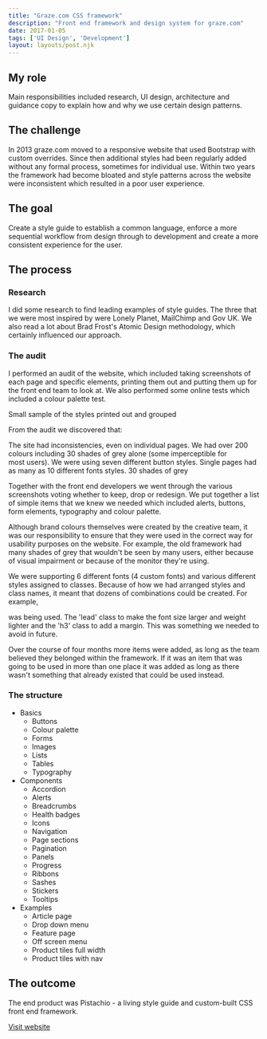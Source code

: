 ```yaml
---
title: "Graze.com CSS framework"
description: "Front end framework and design system for graze.com"
date: 2017-01-05
tags: ['UI Design', 'Development']
layout: layouts/post.njk
---
```

## My role

Main responsibilities included research, UI design, architecture and guidance copy to explain how and why we use certain design patterns.

## The challenge

In 2013 graze.com moved to a responsive website that used Bootstrap with custom overrides. Since then additional styles had been regularly added without any formal process, sometimes for individual use. Within two years the framework had become bloated and style patterns across the website were inconsistent which resulted in a poor user experience.

## The goal

Create a style guide to establish a common language, enforce a more sequential workflow from design through to development and create a more consistent experience for the user.

## The process

### Research

I did some research to find leading examples of style guides. The three that we were most inspired by were Lonely Planet, MailChimp and Gov UK. We also read a lot about Brad Frost's Atomic Design methodology, which certainly influenced our approach.

### The audit

I performed an audit of the website, which included taking screenshots of each page and specific elements, printing them out and putting them up for the front end team to look at. We also performed some online tests which included a colour palette test.

Small sample of the styles printed out and grouped

From the audit we discovered that:

The site had inconsistencies, even on individual pages.
We had over 200 colours including 30 shades of grey alone (some imperceptible for most users).
We were using seven different button styles.
Single pages had as many as 10 different fonts styles.
30 shades of grey

Together with the front end developers we went through the various screenshots voting whether to keep, drop or redesign. We put together a list of simple items that we knew we needed which included alerts, buttons, form elements, typography and colour palette.

Although brand colours themselves were created by the creative team, it was our responsibility to ensure that they were used in the correct way for usability purposes on the website. For example, the old framework had many shades of grey that wouldn't be seen by many users, either because of visual impairment or because of the monitor they're using.

We were supporting 6 different fonts (4 custom fonts) and various different styles assigned to classes. Because of how we had arranged styles and class names, it meant that dozens of combinations could be created. For example, <p class="lead h3"> was being used. The 'lead' class to make the font size larger and weight lighter and the 'h3' class to add a margin. This was something we needed to avoid in future.

Over the course of four months more items were added, as long as the team believed they belonged within the framework. If it was an item that was going to be used in more than one place it was added as long as there wasn't something that already existed that could be used instead.

### The structure

* Basics
  * Buttons
  * Colour palette
  * Forms
  * Images
  * Lists
  * Tables
  * Typography
* Components
  * Accordion
  * Alerts
  * Breadcrumbs
  * Health badges
  * Icons
  * Navigation
  * Page sections
  * Pagination
  * Panels
  * Progress
  * Ribbons
  * Sashes
  * Stickers
  * Tooltips
* Examples
  * Article page
  * Drop down menu
  * Feature page
  * Off screen menu
  * Product tiles full width
  * Product tiles with nav

## The outcome

The end product was Pistachio - a living style guide and custom-built CSS front end framework.

<a href="https://pistachio.graze.com">Visit website</a>
